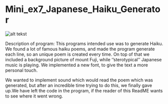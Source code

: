 # Mini_ex7_Japanese_Haiku_Generator

![alt tekst](https://github.com/MathiasTvilling/Mini_ex7_Japanese_Haiku_Generator/blob/master/Sk%C3%A6rmbillede%202018-03-22%20kl.%2014.26.53.png)

Description of program: 
This programs intended use was to generate Haiku. We found a lot of famous haiku poems, and made the program generate each line, so an unique poem is created every time. On top of that we included a background picture of mount Fuji, while ‘’sterotypical’’ Japanese music is playing. We implemented a new font, to give the text a more personal touch. 

We wanted to implement sound which would read the poem which was generated, but after an incredible time trying to do this, we finally gave up.We have left the code in the program, if the reader of this ReadME wants to see where it went wrong.
